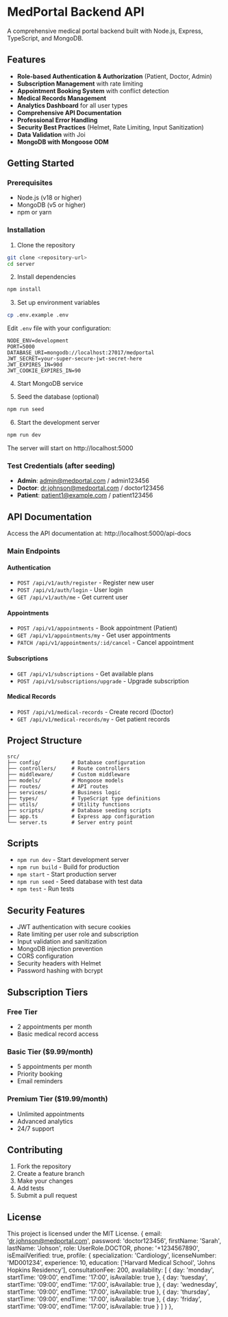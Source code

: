 # MedPortal Backend API

A comprehensive medical portal backend built with Node.js, Express, TypeScript, and MongoDB.

## Features

- **Role-based Authentication & Authorization** (Patient, Doctor, Admin)
- **Subscription Management** with rate limiting
- **Appointment Booking System** with conflict detection
- **Medical Records Management**
- **Analytics Dashboard** for all user types
- **Comprehensive API Documentation**
- **Professional Error Handling**
- **Security Best Practices** (Helmet, Rate Limiting, Input Sanitization)
- **Data Validation** with Joi
- **MongoDB with Mongoose ODM**

## Getting Started

### Prerequisites
- Node.js (v18 or higher)
- MongoDB (v5 or higher)
- npm or yarn

### Installation

1. Clone the repository
```bash
git clone <repository-url>
cd server
```

2. Install dependencies
```bash
npm install
```

3. Set up environment variables
```bash
cp .env.example .env
```
Edit `.env` file with your configuration:
```
NODE_ENV=development
PORT=5000
DATABASE_URI=mongodb://localhost:27017/medportal
JWT_SECRET=your-super-secure-jwt-secret-here
JWT_EXPIRES_IN=90d
JWT_COOKIE_EXPIRES_IN=90
```

4. Start MongoDB service

5. Seed the database (optional)
```bash
npm run seed
```

6. Start the development server
```bash
npm run dev
```

The server will start on http://localhost:5000

### Test Credentials (after seeding)
- **Admin**: admin@medportal.com / admin123456
- **Doctor**: dr.johnson@medportal.com / doctor123456
- **Patient**: patient1@example.com / patient123456

## API Documentation

Access the API documentation at: http://localhost:5000/api-docs

### Main Endpoints

#### Authentication
- `POST /api/v1/auth/register` - Register new user
- `POST /api/v1/auth/login` - User login
- `GET /api/v1/auth/me` - Get current user

#### Appointments
- `POST /api/v1/appointments` - Book appointment (Patient)
- `GET /api/v1/appointments/my` - Get user appointments
- `PATCH /api/v1/appointments/:id/cancel` - Cancel appointment

#### Subscriptions
- `GET /api/v1/subscriptions` - Get available plans
- `POST /api/v1/subscriptions/upgrade` - Upgrade subscription

#### Medical Records
- `POST /api/v1/medical-records` - Create record (Doctor)
- `GET /api/v1/medical-records/my` - Get patient records

## Project Structure

```
src/
├── config/          # Database configuration
├── controllers/     # Route controllers
├── middleware/      # Custom middleware
├── models/          # Mongoose models
├── routes/          # API routes
├── services/        # Business logic
├── types/           # TypeScript type definitions
├── utils/           # Utility functions
├── scripts/         # Database seeding scripts
├── app.ts           # Express app configuration
└── server.ts        # Server entry point
```

## Scripts

- `npm run dev` - Start development server
- `npm run build` - Build for production
- `npm start` - Start production server
- `npm run seed` - Seed database with test data
- `npm test` - Run tests

## Security Features

- JWT authentication with secure cookies
- Rate limiting per user role and subscription
- Input validation and sanitization
- MongoDB injection prevention
- CORS configuration
- Security headers with Helmet
- Password hashing with bcrypt

## Subscription Tiers

### Free Tier
- 2 appointments per month
- Basic medical record access

### Basic Tier ($9.99/month)
- 5 appointments per month
- Priority booking
- Email reminders

### Premium Tier ($19.99/month)
- Unlimited appointments
- Advanced analytics
- 24/7 support

## Contributing

1. Fork the repository
2. Create a feature branch
3. Make your changes
4. Add tests
5. Submit a pull request

## License

This project is licensed under the MIT License.
    {
      email: 'dr.johnson@medportal.com',
      password: 'doctor123456',
      firstName: 'Sarah',
      lastName: 'Johson',
      role: UserRole.DOCTOR,
      phone: '+1234567890',
      isEmailVerified: true,
      profile: {
        specialization: 'Cardiology',
        licenseNumber: 'MD001234',
        experience: 10,
        education: ['Harvard Medical School', 'Johns Hopkins Residency'],
        consultationFee: 200,
        availability: [
          { day: 'monday', startTime: '09:00', endTime: '17:00', isAvailable: true },
          { day: 'tuesday', startTime: '09:00', endTime: '17:00', isAvailable: true },
          { day: 'wednesday', startTime: '09:00', endTime: '17:00', isAvailable: true },
          { day: 'thursday', startTime: '09:00', endTime: '17:00', isAvailable: true },
          { day: 'friday', startTime: '09:00', endTime: '17:00', isAvailable: true }
        ]
      }
    },

